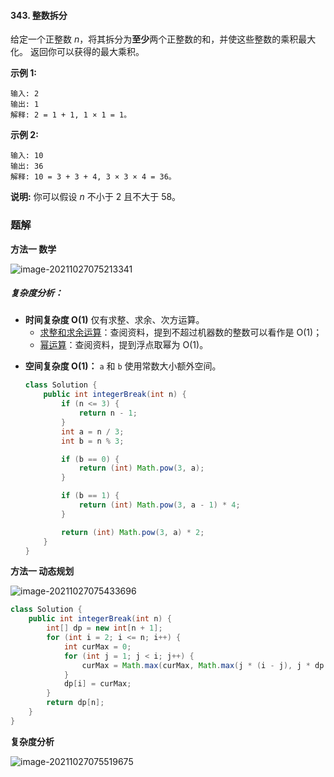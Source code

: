 #### 343. 整数拆分

给定一个正整数 *n*，将其拆分为**至少**两个正整数的和，并使这些整数的乘积最大化。 返回你可以获得的最大乘积。

**示例 1:**

```shell
输入: 2
输出: 1
解释: 2 = 1 + 1, 1 × 1 = 1。
```

**示例 2:**

```shell
输入: 10
输出: 36
解释: 10 = 3 + 3 + 4, 3 × 3 × 4 = 36。
```

**说明:** 你可以假设 *n* 不小于 2 且不大于 58。

### 题解

**方法一 数学**

![image-20211027075213341](http://gitlab.wsh-study.com/xp-study/LeeteCode/blob/master/动态规划/images/整数拆分/1.jpg)

##### 复杂度分析：

* **时间复杂度 O(1)** 仅有求整、求余、次方运算。
  * [求整和求余运算](https://stackoverflow.com/questions/35189851/time-complexity-of-modulo-operator-in-python)：查阅资料，提到不超过机器数的整数可以看作是 O(1)；
  * [幂运算](https://stackoverflow.com/questions/32418731/java-math-powa-b-time-complexity)：查阅资料，提到浮点取幂为 O(1)。

- **空间复杂度 O(1)：** `a` 和 `b` 使用常数大小额外空间。

  ```java
  class Solution {
      public int integerBreak(int n) {
          if (n <= 3) {
              return n - 1;
          }
          int a = n / 3;
          int b = n % 3;
  
          if (b == 0) {
              return (int) Math.pow(3, a);
          }
  
          if (b == 1) {
              return (int) Math.pow(3, a - 1) * 4;
          }
  
          return (int) Math.pow(3, a) * 2;
      }
  }
  ```

  

**方法一 动态规划**

![image-20211027075433696](http://gitlab.wsh-study.com/xp-study/LeeteCode/blob/master/动态规划/images/整数拆分/2.jpg)

```java
class Solution {
    public int integerBreak(int n) {
        int[] dp = new int[n + 1];
        for (int i = 2; i <= n; i++) {
            int curMax = 0;
            for (int j = 1; j < i; j++) {
                curMax = Math.max(curMax, Math.max(j * (i - j), j * dp[i - j]));
            }
            dp[i] = curMax;
        }
        return dp[n];
    }
}
```

**复杂度分析**

![image-20211027075519675](http://gitlab.wsh-study.com/xp-study/LeeteCode/blob/master/动态规划/images/整数拆分/3.jpg)

